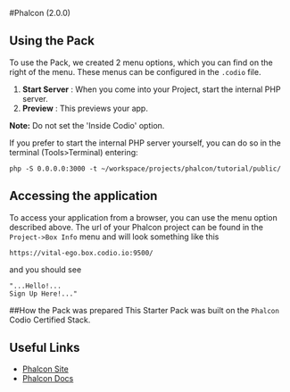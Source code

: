 
#Phalcon (2.0.0)


## Using the Pack
To use the Pack, we created 2 menu options, which you can find on the right of the menu. These menus can be configured in the `.codio` file.

1. **Start Server** : When you come into your Project, start the internal PHP server.
1. **Preview** : This previews your app. 

**Note:** Do not set the 'Inside Codio' option.

If you prefer to start the internal PHP server yourself, you can do so in the terminal (Tools>Terminal) entering:
```
php -S 0.0.0.0:3000 -t ~/workspace/projects/phalcon/tutorial/public/
```
 
## Accessing the application
To access your application from a browser, you can use the menu option described above. The url of your Phalcon project can be found in the `Project->Box Info` menu and will look something like this

```
https://vital-ego.box.codio.io:9500/
```

and you should see
```
"...Hello!...
Sign Up Here!..."
```


##How the Pack was prepared
This Starter Pack was built on the `Phalcon` Codio Certified Stack.


## Useful Links

- [Phalcon Site](http://www.phalconphp.com/)
- [Phalcon Docs](http://docs.phalconphp.com/en/latest/index.html)